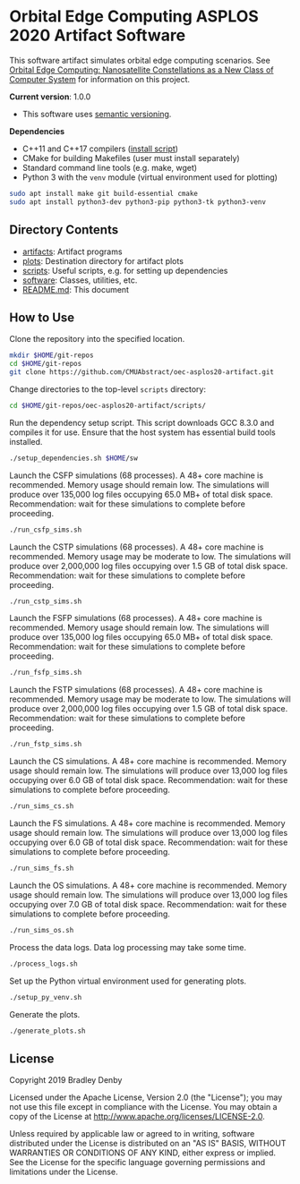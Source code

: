# Orbital Edge Computing ASPLOS 2020 Artifact Software

This software artifact simulates orbital edge computing scenarios. See [Orbital Edge Computing: Nanosatellite Constellations as a New Class of Computer System](https://abstract.ece.cmu.edu/pubs/oec-asplos2020.pdf) for information on this project.

**Current version**: 1.0.0

* This software uses [semantic versioning](http://semver.org).

**Dependencies**

* C++11 and C++17 compilers ([install script](scripts/setup_dependencies.sh))
* CMake for building Makefiles (user must install separately)
* Standard command line tools (e.g. make, wget)
* Python 3 with the `venv` module (virtual environment used for plotting)

```bash
sudo apt install make git build-essential cmake
sudo apt install python3-dev python3-pip python3-tk python3-venv
```

## Directory Contents

* [artifacts](artifacts/README.md): Artifact programs
* [plots](plots/README.md): Destination directory for artifact plots
* [scripts](scripts/README.md): Useful scripts, e.g. for setting up dependencies
* [software](software/README.md): Classes, utilities, etc.
* [README.md](README.md): This document

## How to Use

Clone the repository into the specified location.

```bash
mkdir $HOME/git-repos
cd $HOME/git-repos
git clone https://github.com/CMUAbstract/oec-asplos20-artifact.git
```

Change directories to the top-level `scripts` directory:

```bash
cd $HOME/git-repos/oec-asplos20-artifact/scripts/
```

Run the dependency setup script. This script downloads GCC 8.3.0 and compiles it
for use. Ensure that the host system has essential build tools installed.

```bash
./setup_dependencies.sh $HOME/sw
```

Launch the CSFP simulations (68 processes). A 48+ core machine is recommended.
Memory usage should remain low. The simulations will produce over 135,000 log
files occupying 65.0 MB+ of total disk space. Recommendation: wait for these
simulations to complete before proceeding.

```bash
./run_csfp_sims.sh
```

Launch the CSTP simulations (68 processes). A 48+ core machine is recommended.
Memory usage may be moderate to low. The simulations will produce over 2,000,000
log files occupying over 1.5 GB of total disk space. Recommendation: wait for
these simulations to complete before proceeding.

```bash
./run_cstp_sims.sh
```

Launch the FSFP simulations (68 processes). A 48+ core machine is recommended.
Memory usage should remain low. The simulations will produce over 135,000 log
files occupying 65.0 MB+ of total disk space. Recommendation: wait for these
simulations to complete before proceeding.

```bash
./run_fsfp_sims.sh
```

Launch the FSTP simulations (68 processes). A 48+ core machine is recommended.
Memory usage may be moderate to low. The simulations will produce over 2,000,000
log files occupying over 1.5 GB of total disk space. Recommendation: wait for
these simulations to complete before proceeding.

```bash
./run_fstp_sims.sh
```

Launch the CS simulations. A 48+ core machine is recommended. Memory usage
should remain low. The simulations will produce over 13,000 log files occupying
over 6.0 GB of total disk space. Recommendation: wait for these simulations to
complete before proceeding.

```bash
./run_sims_cs.sh
```

Launch the FS simulations. A 48+ core machine is recommended. Memory usage
should remain low. The simulations will produce over 13,000 log files occupying
over 6.0 GB of total disk space. Recommendation: wait for these simulations to
complete before proceeding.

```bash
./run_sims_fs.sh
```

Launch the OS simulations. A 48+ core machine is recommended. Memory usage
should remain low. The simulations will produce over 13,000 log files occupying
over 7.0 GB of total disk space. Recommendation: wait for these simulations to
complete before proceeding.

```bash
./run_sims_os.sh
```

Process the data logs. Data log processing may take some time.

```bash
./process_logs.sh
```

Set up the Python virtual environment used for generating plots.

```bash
./setup_py_venv.sh
```

Generate the plots.

```bash
./generate_plots.sh
```

## License

Copyright 2019 Bradley Denby

Licensed under the Apache License, Version 2.0 (the "License"); you may not use
this file except in compliance with the License. You may obtain a copy of the
License at <http://www.apache.org/licenses/LICENSE-2.0>.

Unless required by applicable law or agreed to in writing, software distributed
under the License is distributed on an "AS IS" BASIS, WITHOUT WARRANTIES OR
CONDITIONS OF ANY KIND, either express or implied. See the License for the
specific language governing permissions and limitations under the License.
